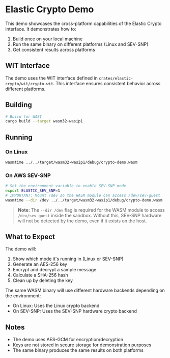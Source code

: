 # Elastic Crypto Demo

This demo showcases the cross-platform capabilities of the Elastic Crypto interface. It demonstrates how to:
1. Build once on your local machine
2. Run the same binary on different platforms (Linux and SEV-SNP)
3. Get consistent results across platforms

## WIT Interface

The demo uses the WIT interface defined in `crates/elastic-crypto/wit/crypto.wit`. This interface ensures consistent behavior across different platforms.

## Building

```bash
# Build for WASI
cargo build --target wasm32-wasip1
```

## Running

### On Linux
```bash
wasmtime ../../target/wasm32-wasip1/debug/crypto-demo.wasm
```

### On AWS SEV-SNP
```bash
# Set the environment variable to enable SEV-SNP mode
export ELASTIC_SEV_SNP=1
# IMPORTANT: Mount /dev so the WASM module can access /dev/sev-guest
wasmtime --dir /dev ../../target/wasm32-wasip1/debug/crypto-demo.wasm
```

> **Note:**
> The `--dir /dev` flag is required for the WASM module to access `/dev/sev-guest` inside the sandbox. Without this, SEV-SNP hardware will not be detected by the demo, even if it exists on the host.

## What to Expect

The demo will:
1. Show which mode it's running in (Linux or SEV-SNP)
2. Generate an AES-256 key
3. Encrypt and decrypt a sample message
4. Calculate a SHA-256 hash
5. Clean up by deleting the key

The same WASM binary will use different hardware backends depending on the environment:
- On Linux: Uses the Linux crypto backend
- On SEV-SNP: Uses the SEV-SNP hardware crypto backend

## Notes

- The demo uses AES-GCM for encryption/decryption
- Keys are not stored in secure storage for demonstration purposes
- The same binary produces the same results on both platforms 